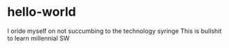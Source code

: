 # hello-world
I oride myself on not succumbing to the technology syringe
This is bullshit to learn millennial SW
